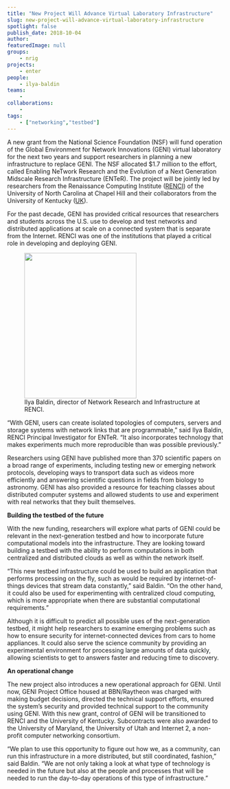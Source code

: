 ```yaml
---
title: "New Project Will Advance Virtual Laboratory Infrastructure"
slug: new-project-will-advance-virtual-laboratory-infrastructure
spotlight: false
publish_date: 2018-10-04
author: 
featuredImage: null
groups:
    - nrig
projects:
    - enter
people:
    - ilya-baldin
teams: 
    - 
collaborations:
    - 
tags:
    - ["networking","testbed"]
---
```

<!-- wp:paragraph -->
<p>A new grant from the National Science Foundation (NSF) will fund operation of the Global Environment for Network Innovations (GENI) virtual laboratory for the next two years and support researchers in planning a new infrastructure to replace GENI. The NSF allocated $1.7 million to the effort, called Enabling NeTwork Research and the Evolution of a Next Generation Midscale Research Infrastructure (ENTeR). The project will be jointly led by researchers from the Renaissance Computing Institute (<a href="https://www.nsf.gov/awardsearch/showAward?AWD_ID=1836715">RENCI</a>) of the University of North Carolina at Chapel Hill and their collaborators from the University of Kentucky (<a href="https://www.nsf.gov/awardsearch/showAward?AWD_ID=1836742">UK</a>). </p>
<!-- /wp:paragraph -->

<!-- wp:more -->
<!--more-->
<!-- /wp:more -->

<!-- wp:paragraph -->
<p>For the past decade, GENI has provided critical resources that researchers and students across the U.S. use to develop and test networks and distributed applications at scale on a connected system that is separate from the Internet. RENCI was one of the institutions that played a critical role in developing and deploying GENI.</p>
<!-- /wp:paragraph -->

<!-- wp:image {"id":17898,"align":"right","width":261,"height":338} -->
<div class="wp-block-image"><figure class="alignright is-resized"><img src="https://renci.org/wp-content/uploads/2018/10/ENTeR-pressrelease_IlyaBaldin.jpg" alt="" class="wp-image-17898" width="261" height="338"/><figcaption>Ilya Baldin, director of Network Research and Infrastructure at RENCI.</figcaption></figure></div>
<!-- /wp:image -->

<!-- wp:paragraph -->
<p>“With GENI, users can create isolated topologies of computers, servers and storage systems with network links that are programmable,” said Ilya Baldin, RENCI Principal Investigator for ENTeR. “It also incorporates technology that makes experiments much more reproducible than was possible previously.”</p>
<!-- /wp:paragraph -->

<!-- wp:paragraph -->
<p>Researchers using GENI have published more than 370 scientific papers on a broad range of experiments, including testing new or emerging network protocols, developing ways to transport data such as videos more efficiently and answering scientific questions in fields from biology to astronomy. GENI has also provided a resource for teaching classes about distributed computer systems and allowed students to use and experiment with real networks that they built themselves.</p>
<!-- /wp:paragraph -->

<!-- wp:paragraph -->
<p><strong>Building the testbed of the future</strong></p>
<!-- /wp:paragraph -->

<!-- wp:paragraph -->
<p>With the new funding, researchers will explore what parts of GENI could be relevant in the next-generation testbed and how to incorporate future computational models into the infrastructure. They are looking toward building a testbed with the ability to perform computations in both centralized and distributed clouds as well as within the network itself.</p>
<!-- /wp:paragraph -->

<!-- wp:paragraph -->
<p>“This new testbed infrastructure could be used to build an application that performs processing on the fly, such as would be required by internet-of-things devices that stream data constantly,” said Baldin. “On the other hand, it could also be used for experimenting with centralized cloud computing, which is more appropriate when there are substantial computational requirements.”</p>
<!-- /wp:paragraph -->

<!-- wp:paragraph -->
<p>Although it is difficult to predict all possible uses of the next-generation testbed, it might help researchers to examine emerging problems such as how to ensure security for internet-connected devices from cars to home appliances. It could also serve the science community by providing an experimental environment for processing large amounts of data quickly, allowing scientists to get to answers faster and reducing time to discovery. </p>
<!-- /wp:paragraph -->

<!-- wp:paragraph -->
<p><strong>An operational change</strong></p>
<!-- /wp:paragraph -->

<!-- wp:paragraph -->
<p>The new project also introduces a new operational approach for GENI. Until now, GENI Project Office housed at BBN/Raytheon was charged with making budget decisions, directed the technical support efforts, ensured the system’s security and provided technical support to the community using GENI. With this new grant, control of GENI will be transitioned to RENCI and the University of Kentucky. Subcontracts were also awarded to the University of Maryland, the University of Utah and Internet 2, a non-profit computer networking consortium.</p>
<!-- /wp:paragraph -->

<!-- wp:paragraph -->
<p>“We plan to use this opportunity to figure out how we, as a community, can run this infrastructure in a more distributed, but still coordinated, fashion,” said Baldin. “We are not only taking a look at what type of technology is needed in the future but also at the people and processes that will be needed to run the day-to-day operations of this type of infrastructure.”<br></p>
<!-- /wp:paragraph -->
